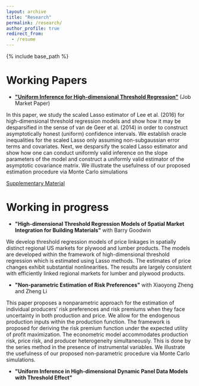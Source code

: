 ```yaml
---
layout: archive
title: "Research"
permalink: /research/
author_profile: true
redirect_from:
  - /resume
---
```


{% include base_path %}

Working Papers
======

* [__"Uniform Inference for High-dimensional Threshold Regression"__](https://hongqiangyan.github.io/files/Uniform_Inference_in_High_Dimensional_Threshold_Regression_Models.pdf)  (Job Market Paper)

In this paper, we study the scaled Lasso estimator of Lee et al. (2016) for high-dimensional threshold regression models and show how it may be desparsified in the sense of van de Geer et al. (2014) in order to construct asymptotically honest (uniform) confidence intervals. We establish oracle inequalities for the scaled Lasso only assuming non-subgaussian error terms and covariates. Next, we desparsify the scaled Lasso estimator and show how one can conduct uniformly valid inference on the slope parameters of the model and construct a uniformly valid estimator of the asymptotic covariance matrix. We illustrate the usefulness of our proposed estimation procedure via Monte Carlo simulations

[Supplementary Material](https://github.com/hongqiangyan/desparsified_Lasso_threshold_reg)


Working in progress
======
* __"High-dimensional Threshold Regression Models of Spatial Market Integration for Building Materials"__ with Barry Goodwin

We develop threshold regression models of price linkages in spatially distinct regional US markets for plywood and lumber products. The models are developed within the framework of high-dimensional threshold regression which is estimated using Lasso methods. The estimates of price changes exhibit substantial nonlinearities. The results are largely consistent with efficiently linked regional markets for lumber and plywood products.

* __"Non-parametric Estimation of Risk Preferences"__ with Xiaoyong Zheng and Zheng Li

This paper proposes a nonparametric approach for the estimation of individual producers’ risk preferences and risk premiums when they face uncertainty in both production and price. We allow for the endogenous production inputs within the production function. The framework is proposed for deriving the risk premium function under the expected utility of profit maximization. The econometric model accommodates production risk, price risk, and producer heterogeneity simultaneously. This is done by the series method in the presence of instrumental variables. We illustrate the usefulness of our proposed non-parametric procedure via Monte Carlo simulations.

* __"Uniform Inference in High-dimensional Dynamic Panel Data Models with Threshold Effect"__
